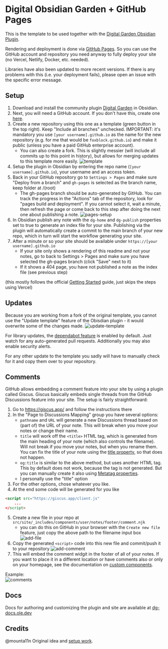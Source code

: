# Digital Obsidian Garden + GitHub Pages
This is the template to be used together with the [Digital Garden Obsidian Plugin](https://github.com/oleeskild/Obsidian-Digital-Garden).

Rendering and deployment is done via [GitHub Pages](https://pages.github.com/). So you can use the GitHub account and repository you need anyway to fully deploy your site (no Vercel, Netlify, Docker, etc. needed).

Libraries have also been updated to more recent versions. If there is any problems with this (i.e. your deployment fails), please open an issue with the specific error message.

## Setup
1. Download and install the community plugin [Digital Garden](obsidian://show-plugin?id=digitalgarden) in Obsidian.
1. Next, you will need a GitHub account. If you don't have this, create one [here](https://github.com/signup).
1. Create a new repository using this one as a template (green button in the top right). Keep "Include all branches" unchecked. IMPORTANT: it's mandatory you use `[your username].github.io` as the name for the new repository (e.g. for me that would be `foxblock.github.io`) and make it public (unless you have a paid GitHub enterprise account).
    - You can also create a fork. This is slightly messier (will include all commits up to this point in history), but allows for merging updates to this template more easily.
![template](https://github.com/user-attachments/assets/865b2cbb-30b6-42b5-b88b-a4ea00e7406e)
1. Setup the plugin in Obsidian by entering the repo name (`[your username].github.io`), your username and an access token.
1. Back in your GitHub repository go to `Settings > Pages` and make sure "Deploy from a branch" and `gh-pages` is selected as the branch name, keep folder at /(root)
    - The gh-pages branch should be auto-generated by GitHub. You can track the progress in the "Actions" tab of the repository, look for "pages build and deployment". If you cannot select it, wait a minute, then refresh the page or come back to this step after doing the next one about publishing a note.
![pages-setup](https://github.com/user-attachments/assets/e5306d57-46a9-4b5e-a3c3-6390353f0066)
1. In Obsidian publish any note with the `dg-home` and `dg-publish` properties set to true to generate an index file for your site. Publishing via the plugin will automatically create a commit to the main branch of your new repo, which in turn will start the workflow generating your site.
1. After a minute or so your site should be available under `https://[your username].github.io`
    - If your site only shows a rendering of this readme and not your notes, go to back to Settings > Pages and make sure you have selected the gh-pages branch (click "Save" next to it)
    - If it shows a 404 page, you have not published a note as the index file (see previous step)

(this mostly follows the official [Getting Started](https://dg-docs.ole.dev/getting-started/01-getting-started/) guide, just skips the steps using Vercel)

## Updates
Because you are working from a fork of the original template, you cannot use the "Update template" feature of the Obisdian plugin - it would overwrite some of the changes made.
![update-template](https://github.com/user-attachments/assets/4f912307-ee1e-4b7c-962d-f88bb0eaeb31)

For library updates, the [dependabot feature](https://docs.github.com/en/code-security/getting-started/dependabot-quickstart-guide) is enabled by default. Just watch for any auto-generated pull requests. Additionally you may also enable security alerts.

For any other update to the template you sadly will have to manually check for it and copy them over to your repository.

## Comments
GitHub allows embedding a comment feature into your site by using a plugin called Giscus. Giscus basically embeds single threads from the GitHub Discussions feature into your site. The setup is fairly straightforward:

1. Go to https://giscus.app/ and follow the instructions there
1. In the "Page to Discussions Mapping" group you have several options:
    - `pathname` and `URL` will generate a new Discussions thread based on (part of) the URL of your note. This will break when you move your notes or change their name.
    - `title` will work off the `<title>` HTML tag, which is generated from the main heading of your note (which also controls the filename). Will not break if you move your notes, but when you rename them. You can fix the title of your note using the [title property](https://dg-docs.ole.dev/advanced/note-specific-settings/#title), so that does not happen.
    - `og:title` is similar to the above method, but uses another HTML tag. This by default does not work, because the tag is not generated. But you can manually create it also using [Metatag properties](https://dg-docs.ole.dev/advanced/note-specific-settings/#metatags).
    - I personally use the "title" option
1. For the other options, chose whatever you like.
1. At the end some code will be generated for you like  
```html
<script src="https://giscus.app/client.js" 
    ... 
</script>
```
5. Create a new file in your repo at `src/site/_includes/components/user/notes/footer/comment.njk`
    - you can do this on GitHub in your browser with the `Create new file` feature, just copy the above path to the filename input box
![add-file](https://github.com/user-attachments/assets/a944ad35-240b-46fd-b75a-c1271b17a95f)
1. Copy the generated `<script>` code into this new file and commit/push it to your repository
![add-comment](https://github.com/user-attachments/assets/39f813dc-947f-4eb1-952f-2d48ba298077)
1. This will embed the comment widgit in the footer of all of your notes. If you want to place it in a different location or have comments also or only on your homepage, see the documentation on [custom components](https://dg-docs.ole.dev/advanced/adding-custom-components/).

Example:  
![comments](https://github.com/user-attachments/assets/5e1ef092-6959-4ec0-a931-aa1041607b69)

## Docs
Docs for authoring and customizing the plugin and site are available at [dg-docs.ole.dev](https://dg-docs.ole.dev/)

## Credits
@mounta11n Original idea and [setup work](https://github.com/oleeskild/obsidian-digital-garden/discussions/160#discussioncomment-9694556).
